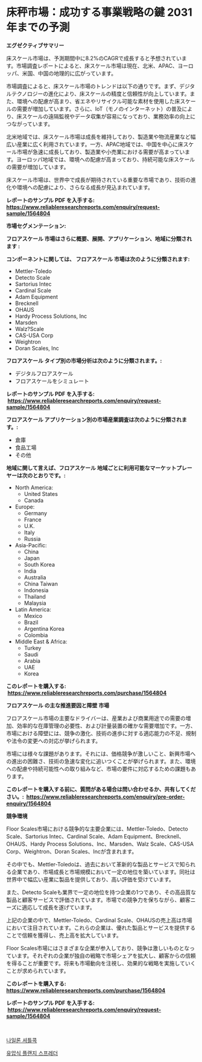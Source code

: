 <p><h1>床秤市場：成功する事業戦略の鍵 2031年までの予測</h1></p><p><strong>エグゼクティブサマリー</strong></p>
<p><p>床スケール市場は、予測期間中に8.2%のCAGRで成長すると予想されています。市場調査レポートによると、床スケール市場は現在、北米、APAC、ヨーロッパ、米国、中国の地理的に広がっています。</p><p>市場調査によると、床スケール市場のトレンドは以下の通りです。まず、デジタルテクノロジーの進化により、床スケールの精度と信頼性が向上しています。また、環境への配慮が高まり、省エネやリサイクル可能な素材を使用した床スケールの需要が増加しています。さらに、IoT（モノのインターネット）の普及により、床スケールの遠隔監視やデータ収集が容易になっており、業務効率の向上につながっています。</p><p>北米地域では、床スケール市場は成長を維持しており、製造業や物流産業など幅広い産業に広く利用されています。一方、APAC地域では、中国を中心に床スケール市場が急速に成長しており、製造業や小売業における需要が高まっています。ヨーロッパ地域では、環境への配慮が高まっており、持続可能な床スケールの需要が増加しています。</p><p>床スケール市場は、世界中で成長が期待されている重要な市場であり、技術の進化や環境への配慮により、さらなる成長が見込まれています。</p></p>
<p><strong>レポートのサンプル PDF を入手する: <a href="https://www.reliableresearchreports.com/enquiry/request-sample/1564804">https://www.reliableresearchreports.com/enquiry/request-sample/1564804</a></strong></p>
<p><strong>市場セグメンテーション:</strong></p>
<p><strong> フロアスケール 市場はさらに概要、展開、アプリケーション、地域に分類されます :</strong></p>
<p><strong>コンポーネントに関しては、 フロアスケール 市場は次のように分類されます: &nbsp;</strong></p>
<p><ul><li>Mettler-Toledo</li><li>Detecto Scale</li><li>Sartorius Intec</li><li>Cardinal Scale</li><li>Adam Equipment</li><li>Brecknell</li><li>OHAUS</li><li>Hardy Process Solutions, Inc</li><li>Marsden</li><li>Walz?Scale</li><li>CAS-USA Corp</li><li>Weightron</li><li>Doran Scales, Inc</li></ul></p>
<p><strong> フロアスケール タイプ別の市場分析は次のように分類されます。:</strong></p>
<p><ul><li>デジタルフロアスケール</li><li>フロアスケールをシミュレート</li></ul></p>
<p><strong>レポートのサンプル PDF を入手する: &nbsp;<a href="https://www.reliableresearchreports.com/enquiry/request-sample/1564804">https://www.reliableresearchreports.com/enquiry/request-sample/1564804</a></strong></p>
<p><strong> フロアスケール アプリケーション別の市場産業調査は次のように分類されます。:</strong></p>
<p><ul><li>倉庫</li><li>食品工場</li><li>その他</li></ul></p>
<p><strong>地域に関して言えば、フロアスケール 地域ごとに利用可能なマーケットプレーヤーは次のとおりです。:</strong></p>
<p><ul>
    <li>
        North America:
        <ul>
            <li>United States</li>
            <li>Canada</li>
        </ul>
    </li>
    <li>
        Europe:
        <ul>
            <li>Germany</li>
            <li>France</li>
            <li>U.K.</li>
            <li>Italy</li>
            <li>Russia</li>
        </ul>
    </li>
    <li>
        Asia-Pacific:
        <ul>
            <li>China</li>
            <li>Japan</li>
            <li>South Korea</li>
            <li>India</li>
            <li>Australia</li>
            <li>China Taiwan</li>
            <li>Indonesia</li>
            <li>Thailand</li>
            <li>Malaysia</li>
        </ul>
    </li>
    <li>
        Latin America:
        <ul>
            <li>Mexico</li>
            <li>Brazil</li>
            <li>Argentina Korea</li>
            <li>Colombia</li>
        </ul>
    </li>
    <li>
        Middle East & Africa:
        <ul>
            <li>Turkey</li>
            <li>Saudi</li>
            <li>Arabia</li>
            <li>UAE</li>
            <li>Korea</li>
        </ul>
    </li>
    </ul></p>
<p><strong>このレポートを購入する: &nbsp;<a href="https://www.reliableresearchreports.com/purchase/1564804">https://www.reliableresearchreports.com/purchase/1564804</a></strong></p>
<p><strong>フロアスケール の主な推進要因と障壁 市場</strong></p>
<p><p>フロアスケール市場の主要なドライバーは、産業および商業用途での需要の増加、効率的な在庫管理の必要性、および計量装置の確かな需要増加です。一方、市場における障壁には、競争の激化、技術の進歩に対する適応能力の不足、規制や法令の変更への対応が挙げられます。</p><p>市場には様々な課題があります。それには、価格競争が激しいこと、新興市場への進出の困難さ、技術の急速な変化に追いつくことが挙げられます。また、環境への配慮や持続可能性への取り組みなど、市場の要件に対応するための課題もあります。</p></p>
<p><strong>このレポートを購入する前に、質問がある場合は問い合わせるか、共有してください。:&nbsp; <a href="https://www.reliableresearchreports.com/enquiry/pre-order-enquiry/1564804">https://www.reliableresearchreports.com/enquiry/pre-order-enquiry/1564804</a></strong></p>
<p><strong>競争環境</strong></p>
<p><p>Floor Scales市場における競争的な主要企業には、Mettler-Toledo、Detecto Scale、Sartorius Intec、Cardinal Scale、Adam Equipment、Brecknell、OHAUS、Hardy Process Solutions、Inc、Marsden、Walz Scale、CAS-USA Corp、Weightron、Doran Scales、Incが含まれます。</p><p>その中でも、Mettler-Toledoは、過去において革新的な製品とサービスで知られる企業であり、市場成長と市場規模において一定の地位を築いています。同社は世界中で幅広い産業に製品を提供しており、高い評価を受けています。</p><p>また、Detecto Scaleも業界で一定の地位を持つ企業の1つであり、その高品質な製品と顧客サービスで評価されています。市場での競争力を保ちながら、顧客ニーズに適応して成長を遂げています。</p><p>上記の企業の中で、Mettler-Toledo、Cardinal Scale、OHAUSの売上高は市場において注目されています。これらの企業は、優れた製品とサービスを提供することで信頼を獲得し、売上高を拡大しています。</p><p>Floor Scales市場にはさまざまな企業が参入しており、競争は激しいものとなっています。それぞれの企業が独自の戦略で市場シェアを拡大し、顧客からの信頼を得ることが重要です。将来も市場動向を注視し、効果的な戦略を実施していくことが求められています。</p></p>
<p><strong>このレポートを購入する: &nbsp; <a href="https://www.reliableresearchreports.com/purchase/1564804">https://www.reliableresearchreports.com/purchase/1564804</a></strong></p>
<p><strong>レポートのサンプル PDF を入手する: &nbsp;<a href="https://www.reliableresearchreports.com/enquiry/request-sample/1564804">https://www.reliableresearchreports.com/enquiry/request-sample/1564804</a></strong><strong></strong></p>
<p>&nbsp;</p>
<p><p><a href="https://medium.com/@crumbles67678/%EB%82%98%EC%9D%BC%EB%A1%A0-%EC%85%94%ED%8B%80%EC%BD%95-%EC%8B%9C%EC%9E%A5-%EC%8B%9C%EC%9E%A5-cagr-%EC%8B%9C%EC%9E%A5-%ED%8A%B8%EB%A0%8C%EB%93%9C-%EB%B0%8F-%EC%84%B1%EC%9E%A5-%EC%A0%84%EB%9E%B5%EC%97%90-%EB%8C%80%ED%95%9C-%ED%86%B5%EC%B0%B0%EB%A0%A5-e127403b962a">나일론 셔틀콕</a></p><p><a href="https://medium.com/@bud567768/%EC%9C%A0%EC%95%95-%ED%94%8C%EB%9E%9C%EC%A7%80-%EC%8A%A4%ED%94%84%EB%A0%88%EB%8D%94-%EC%8B%9C%EC%9E%A5-%EA%B7%9C%EB%AA%A8-%EC%8B%9C%EC%9E%A5-%EC%A0%84%EB%A7%9D-%EB%B0%8F-%EC%8B%9C%EC%9E%A5-%EC%98%88%EC%B8%A1-2024%EB%85%84%EB%B6%80%ED%84%B0-2031%EB%85%84-651c5e0445c3">유압식 플랜지 스프레더</a></p></p>